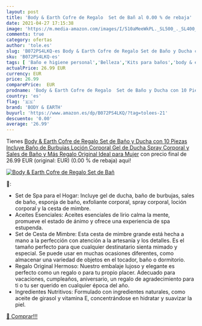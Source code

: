 ```yaml
---
layout: post
title: 'Body & Earth Cofre de Regalo  Set de Bañ al 0.00 % de rebaja'
date: 2021-04-27 17:15:38
image: 'https://m.media-amazon.com/images/I/510aMeeWkPL._SL500_._SL400_.jpg'
comments: true
category: ofertas
author: 'tole.es'
slug: 'B072PS4LKQ-es Body & Earth Cofre de Regalo Set de Baño y Ducha con 10...'
sku: 'B072PS4LKQ-es'
tags: [ 'Baño e higiene personal','Belleza','Kits para baños','body & earth','de','ducha','gel', ]
actualPrice: 26.99 EUR
currency: EUR
price: 26.99
comparePrice:  EUR
prodname: 'Body & Earth Cofre de Regalo  Set de Baño y Ducha con 10 Piezas  Incluye Baño de Burbujas  Loción Corporal  Gel de Ducha  Spray Corporal y Sales de Baño y Más  Regalo Original Ideal para Mujer'
country: 'es'
flag: '🇪🇸'
brand: 'BODY & EARTH'
buyurl: 'https://www.amazon.es/dp/B072PS4LKQ/?tag=tolees-21'
descuento: '0.00'
average: '26.99'
---
```


Tienes [Body & Earth Cofre de Regalo  Set de Baño y Ducha con 10 Piezas  Incluye Baño de Burbujas  Loción Corporal  Gel de Ducha  Spray Corporal y Sales de Baño y Más  Regalo Original Ideal para Mujer](https://www.amazon.es/dp/B072PS4LKQ/?tag=tolees-21) con precio final de  26.99 EUR (original:  EUR) (0.00 %  de rebaja) aqui!

[![Body & Earth Cofre de Regalo  Set de Bañ](https://m.media-amazon.com/images/I/510aMeeWkPL._SL500_._SL400_.jpg)](https://www.amazon.es/dp/B072PS4LKQ/?tag=tolees-21)

🔎:

- Set de Spa para el Hogar: Incluye gel de ducha, baño de burbujas, sales de baño, esponja de baño, exfoliante corporal, spray corporal, loción corporal y la cesta de mimbre.
- Aceites Esenciales: Aceites esenciales de lirio calma la mente, promueve el estado de ánimo y ofrece una experiencia de spa estupenda.
- Set de Cesta de Mimbre: Esta cesta de mimbre grande está hecha a mano a la perfección con atención a la artesanía y los detalles. Es el tamaño perfecto para que cualquier destinatario sienta mimado y especial. Se puede usar en muchas ocasiones diferentes, como almacenar una variedad de objetos en el tocador, baño o dormitorio.
- Regalo Original Hermoso: Nuestro embalaje lujoso y elegante es perfecto como un regalo o para tu propio placer. Adecuado para vacaciones, cumpleaños, aniversario, un regalo de agradecimiento para ti o tu ser querido en cualquier época del año.
- Ingredientes Nutritivos: Formulado con ingredientes naturales, como aceite de girasol y vitamina E, concentrándose en hidratar y suavizar la piel.

[🛒 Comprar!!!](https://www.amazon.es/dp/B072PS4LKQ/?tag=tolees-21)
